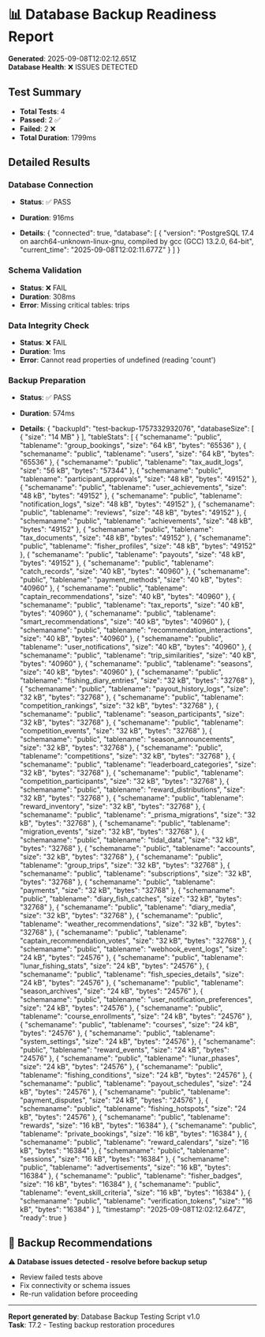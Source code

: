 
# 📊 Database Backup Readiness Report

**Generated**: 2025-09-08T12:02:12.651Z  
**Database Health**: ❌ ISSUES DETECTED

## Test Summary
- **Total Tests**: 4
- **Passed**: 2 ✅  
- **Failed**: 2 ❌
- **Total Duration**: 1799ms

## Detailed Results


### Database Connection
- **Status**: ✅ PASS
- **Duration**: 916ms

- **Details**: {
  "connected": true,
  "database": [
    {
      "version": "PostgreSQL 17.4 on aarch64-unknown-linux-gnu, compiled by gcc (GCC) 13.2.0, 64-bit",
      "current_time": "2025-09-08T12:02:11.677Z"
    }
  ]
}


### Schema Validation
- **Status**: ❌ FAIL
- **Duration**: 308ms
- **Error**: Missing critical tables: trips



### Data Integrity Check
- **Status**: ❌ FAIL
- **Duration**: 1ms
- **Error**: Cannot read properties of undefined (reading 'count')



### Backup Preparation
- **Status**: ✅ PASS
- **Duration**: 574ms

- **Details**: {
  "backupId": "test-backup-1757332932076",
  "databaseSize": [
    {
      "size": "14 MB"
    }
  ],
  "tableStats": [
    {
      "schemaname": "public",
      "tablename": "group_bookings",
      "size": "64 kB",
      "bytes": "65536"
    },
    {
      "schemaname": "public",
      "tablename": "users",
      "size": "64 kB",
      "bytes": "65536"
    },
    {
      "schemaname": "public",
      "tablename": "tax_audit_logs",
      "size": "56 kB",
      "bytes": "57344"
    },
    {
      "schemaname": "public",
      "tablename": "participant_approvals",
      "size": "48 kB",
      "bytes": "49152"
    },
    {
      "schemaname": "public",
      "tablename": "user_achievements",
      "size": "48 kB",
      "bytes": "49152"
    },
    {
      "schemaname": "public",
      "tablename": "notification_logs",
      "size": "48 kB",
      "bytes": "49152"
    },
    {
      "schemaname": "public",
      "tablename": "reviews",
      "size": "48 kB",
      "bytes": "49152"
    },
    {
      "schemaname": "public",
      "tablename": "achievements",
      "size": "48 kB",
      "bytes": "49152"
    },
    {
      "schemaname": "public",
      "tablename": "tax_documents",
      "size": "48 kB",
      "bytes": "49152"
    },
    {
      "schemaname": "public",
      "tablename": "fisher_profiles",
      "size": "48 kB",
      "bytes": "49152"
    },
    {
      "schemaname": "public",
      "tablename": "payouts",
      "size": "48 kB",
      "bytes": "49152"
    },
    {
      "schemaname": "public",
      "tablename": "catch_records",
      "size": "40 kB",
      "bytes": "40960"
    },
    {
      "schemaname": "public",
      "tablename": "payment_methods",
      "size": "40 kB",
      "bytes": "40960"
    },
    {
      "schemaname": "public",
      "tablename": "captain_recommendations",
      "size": "40 kB",
      "bytes": "40960"
    },
    {
      "schemaname": "public",
      "tablename": "tax_reports",
      "size": "40 kB",
      "bytes": "40960"
    },
    {
      "schemaname": "public",
      "tablename": "smart_recommendations",
      "size": "40 kB",
      "bytes": "40960"
    },
    {
      "schemaname": "public",
      "tablename": "recommendation_interactions",
      "size": "40 kB",
      "bytes": "40960"
    },
    {
      "schemaname": "public",
      "tablename": "user_notifications",
      "size": "40 kB",
      "bytes": "40960"
    },
    {
      "schemaname": "public",
      "tablename": "trip_similarities",
      "size": "40 kB",
      "bytes": "40960"
    },
    {
      "schemaname": "public",
      "tablename": "seasons",
      "size": "40 kB",
      "bytes": "40960"
    },
    {
      "schemaname": "public",
      "tablename": "fishing_diary_entries",
      "size": "32 kB",
      "bytes": "32768"
    },
    {
      "schemaname": "public",
      "tablename": "payout_history_logs",
      "size": "32 kB",
      "bytes": "32768"
    },
    {
      "schemaname": "public",
      "tablename": "competition_rankings",
      "size": "32 kB",
      "bytes": "32768"
    },
    {
      "schemaname": "public",
      "tablename": "season_participants",
      "size": "32 kB",
      "bytes": "32768"
    },
    {
      "schemaname": "public",
      "tablename": "competition_events",
      "size": "32 kB",
      "bytes": "32768"
    },
    {
      "schemaname": "public",
      "tablename": "season_announcements",
      "size": "32 kB",
      "bytes": "32768"
    },
    {
      "schemaname": "public",
      "tablename": "competitions",
      "size": "32 kB",
      "bytes": "32768"
    },
    {
      "schemaname": "public",
      "tablename": "leaderboard_categories",
      "size": "32 kB",
      "bytes": "32768"
    },
    {
      "schemaname": "public",
      "tablename": "competition_participants",
      "size": "32 kB",
      "bytes": "32768"
    },
    {
      "schemaname": "public",
      "tablename": "reward_distributions",
      "size": "32 kB",
      "bytes": "32768"
    },
    {
      "schemaname": "public",
      "tablename": "reward_inventory",
      "size": "32 kB",
      "bytes": "32768"
    },
    {
      "schemaname": "public",
      "tablename": "_prisma_migrations",
      "size": "32 kB",
      "bytes": "32768"
    },
    {
      "schemaname": "public",
      "tablename": "migration_events",
      "size": "32 kB",
      "bytes": "32768"
    },
    {
      "schemaname": "public",
      "tablename": "tidal_data",
      "size": "32 kB",
      "bytes": "32768"
    },
    {
      "schemaname": "public",
      "tablename": "accounts",
      "size": "32 kB",
      "bytes": "32768"
    },
    {
      "schemaname": "public",
      "tablename": "group_trips",
      "size": "32 kB",
      "bytes": "32768"
    },
    {
      "schemaname": "public",
      "tablename": "subscriptions",
      "size": "32 kB",
      "bytes": "32768"
    },
    {
      "schemaname": "public",
      "tablename": "payments",
      "size": "32 kB",
      "bytes": "32768"
    },
    {
      "schemaname": "public",
      "tablename": "diary_fish_catches",
      "size": "32 kB",
      "bytes": "32768"
    },
    {
      "schemaname": "public",
      "tablename": "diary_media",
      "size": "32 kB",
      "bytes": "32768"
    },
    {
      "schemaname": "public",
      "tablename": "weather_recommendations",
      "size": "32 kB",
      "bytes": "32768"
    },
    {
      "schemaname": "public",
      "tablename": "captain_recommendation_votes",
      "size": "32 kB",
      "bytes": "32768"
    },
    {
      "schemaname": "public",
      "tablename": "webhook_event_logs",
      "size": "24 kB",
      "bytes": "24576"
    },
    {
      "schemaname": "public",
      "tablename": "lunar_fishing_stats",
      "size": "24 kB",
      "bytes": "24576"
    },
    {
      "schemaname": "public",
      "tablename": "fish_species_details",
      "size": "24 kB",
      "bytes": "24576"
    },
    {
      "schemaname": "public",
      "tablename": "season_archives",
      "size": "24 kB",
      "bytes": "24576"
    },
    {
      "schemaname": "public",
      "tablename": "user_notification_preferences",
      "size": "24 kB",
      "bytes": "24576"
    },
    {
      "schemaname": "public",
      "tablename": "course_enrollments",
      "size": "24 kB",
      "bytes": "24576"
    },
    {
      "schemaname": "public",
      "tablename": "courses",
      "size": "24 kB",
      "bytes": "24576"
    },
    {
      "schemaname": "public",
      "tablename": "system_settings",
      "size": "24 kB",
      "bytes": "24576"
    },
    {
      "schemaname": "public",
      "tablename": "reward_events",
      "size": "24 kB",
      "bytes": "24576"
    },
    {
      "schemaname": "public",
      "tablename": "lunar_phases",
      "size": "24 kB",
      "bytes": "24576"
    },
    {
      "schemaname": "public",
      "tablename": "fishing_conditions",
      "size": "24 kB",
      "bytes": "24576"
    },
    {
      "schemaname": "public",
      "tablename": "payout_schedules",
      "size": "24 kB",
      "bytes": "24576"
    },
    {
      "schemaname": "public",
      "tablename": "payment_disputes",
      "size": "24 kB",
      "bytes": "24576"
    },
    {
      "schemaname": "public",
      "tablename": "fishing_hotspots",
      "size": "24 kB",
      "bytes": "24576"
    },
    {
      "schemaname": "public",
      "tablename": "rewards",
      "size": "16 kB",
      "bytes": "16384"
    },
    {
      "schemaname": "public",
      "tablename": "private_bookings",
      "size": "16 kB",
      "bytes": "16384"
    },
    {
      "schemaname": "public",
      "tablename": "reward_calendars",
      "size": "16 kB",
      "bytes": "16384"
    },
    {
      "schemaname": "public",
      "tablename": "sessions",
      "size": "16 kB",
      "bytes": "16384"
    },
    {
      "schemaname": "public",
      "tablename": "advertisements",
      "size": "16 kB",
      "bytes": "16384"
    },
    {
      "schemaname": "public",
      "tablename": "fisher_badges",
      "size": "16 kB",
      "bytes": "16384"
    },
    {
      "schemaname": "public",
      "tablename": "event_skill_criteria",
      "size": "16 kB",
      "bytes": "16384"
    },
    {
      "schemaname": "public",
      "tablename": "verification_tokens",
      "size": "16 kB",
      "bytes": "16384"
    }
  ],
  "timestamp": "2025-09-08T12:02:12.647Z",
  "ready": true
}


## 🎯 Backup Recommendations


⚠️ **Database issues detected - resolve before backup setup**
- Review failed tests above
- Fix connectivity or schema issues
- Re-run validation before proceeding


---
**Report generated by**: Database Backup Testing Script v1.0  
**Task**: T7.2 - Testing backup restoration procedures
